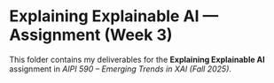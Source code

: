 # Explaining Explainable AI — Assignment (Week 3)

This folder contains my deliverables for the **Explaining Explainable AI** assignment in *AIPI 590 – Emerging Trends in XAI (Fall 2025)*.
